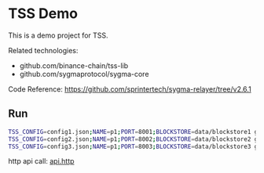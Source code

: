 # TSS Demo

This is a demo project for TSS.

Related technologies:
- github.com/binance-chain/tss-lib
- github.com/sygmaprotocol/sygma-core

Code Reference: https://github.com/sprintertech/sygma-relayer/tree/v2.6.1


## Run
```bash
TSS_CONFIG=config1.json;NAME=p1;PORT=8001;BLOCKSTORE=data/blockstore1 go run cmd/server/main.go
TSS_CONFIG=config2.json;NAME=p1;PORT=8002;BLOCKSTORE=data/blockstore2 go run cmd/server/main.go
TSS_CONFIG=config3.json;NAME=p1;PORT=8003;BLOCKSTORE=data/blockstore3 go run cmd/server/main.go
```

http api call: [api.http](api.http)
